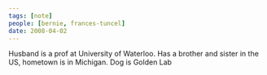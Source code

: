 ```yaml
---
tags: [note]
people: [bernie, frances-tuncel]
date: 2008-04-02
---
```


Husband is a prof at University of Waterloo. Has a brother and sister in the US, hometown is in Michigan. Dog is Golden Lab